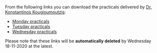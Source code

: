 From the following links you can download the practicals delivered by [Dr. Konstantinos Kougioumoutzis](www.kkougiou.com):  

- [Monday practicals](https://transferxl.com/08jHDp3td2QL03)
- [Tuesday practicals](https://transferxl.com/08j3GWv5kBtT7W)
- [Wednesday practicals](https://transferxl.com/08T02zRvKbgyT) 

Please note that these links will be **automatically deleted** by Wednesday 18-11-2020 at the latest.
